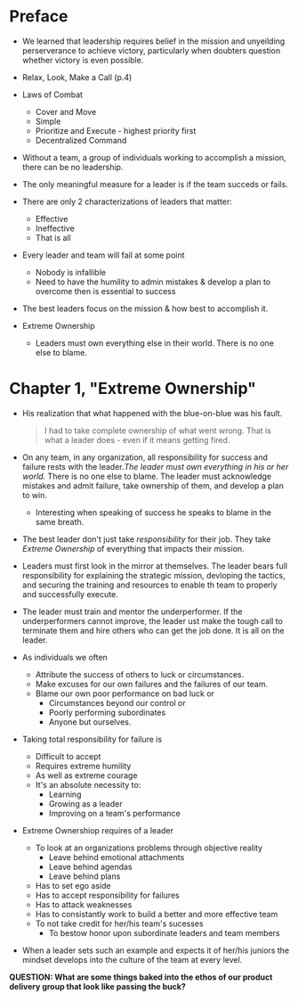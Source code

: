 # Preface

* We learned that leadership requires belief in the mission and unyeilding perserverance to achieve victory, particularly
when doubters question whether victory is even possible.

* Relax, Look, Make a Call (p.4)

* Laws of Combat
  * Cover and Move
  * Simple
  * Prioritize and Execute - highest priority first
  * Decentralized Command
  
* Without a team, a group of individuals working to accomplish a mission, there can be no leadership.

* The only meaningful measure for a leader is if the team succeds or fails.

* There are only 2 characterizations of leaders that matter:
  * Effective
  * Ineffective
  * That is all

* Every leader and team will fail at some point
  * Nobody is infallible
  * Need to have the humility to admin mistakes & develop a plan to overcome then is essential to success

* The best leaders focus on the mission & how best to accomplish it.

* Extreme Ownership
  * Leaders must own everything else in their world. There is no one else to blame.

# Chapter 1, "Extreme Ownership"

* His realization that what happened with the blue-on-blue was his fault.

  > I had to take complete ownership of what went wrong. 
  > That is what a leader does - even if it means getting fired.

* On any team, in any organization, all responsibility for success and failure rests with the leader.*The leader must own everything in his or her world.* There is no one else to blame. The leader must acknowledge mistakes and admit failure, take ownership of them, and develop a plan to win.
  * Interesting when speaking of success he speaks to blame in the same breath.

* The best leader don't just take *responsibility* for their job. They take *Extreme Ownership* of everything that impacts their mission.

* Leaders must first look in the mirror at themselves. The leader bears full responsibility for explaining the strategic mission,  devloping the tactics, and securing the training and resources to enable th team to properly and successfully execute.

* The leader must train and mentor the underperformer. If the underperformers cannot improve, the leader ust make the tough call to terminate them and hire others who can get the job done. It is all on the leader.

* As individuals we often
  * Attribute the success of others to luck or circumstances.
  * Make excuses for our own failures and the failures of our team.
  * Blame our own poor performance on bad luck or
    * Circumstances beyond our control or
    * Poorly performing subordinates
    * Anyone but ourselves.

* Taking total responsibility for failure is
  * Difficult to accept
  * Requires extreme humility
  * As well as extreme courage
  * It's an absolute necessity to:
    * Learning
    * Growing as a leader
    * Improving on a team's performance

* Extreme Ownershiop requires of a leader
  * To look at an organizations problems through objective reality
    * Leave behind emotional attachments
    * Leave behind agendas
    * Leave behind plans
  * Has to set ego aside
  * Has to accept responsibility for failures
  * Has to attack weaknesses
  * Has to consistantly work to build a better and more effective team
  * To not take credit for her/his team's sucesses
    * To bestow honor upon subordinate leaders and team members

* When a leader sets such an example and expects it of her/his juniors the mindset develops into the culture of the team at every level.

**QUESTION: What are some things baked into the ethos of our product delivery group that look like passing the buck?**
